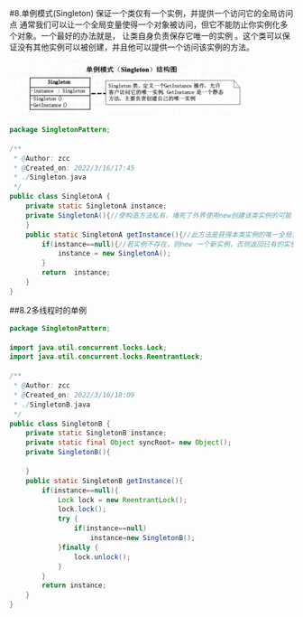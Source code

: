 #8.单例模式(Singleton)
    保证一个类仅有一个实例，并提供一个访问它的全局访问点
通常我们可以让一个全局变量使得一个对象被访问，但它不能防止你实例化多个对象。一个最好的办法就是，
让类自身负责保存它唯一的实例 。这个类可以保证没有其他实例可以被创建，并且他可以提供一个访问该实例的方法。

![img.png](img.png)

```java
package SingletonPattern;

/**
 * @Author: zcc
 * @Created_on: 2022/3/16/17:45
 * ./Singleton.java
 */
public class SingletonA {
    private static SingletonA instance;
    private SingletonA(){//使构造方法私有，堵死了外界使用new创建该类实例的可能
    }
    public static SingletonA getInstance(){//此方法是获得本类实例的唯一全局访问点
        if(instance==null){//若实例不存在，则new 一个新实例，否则返回已有的实例
            instance = new SingletonA();
        }
        return  instance;
    }
}

```
##8.2多线程时的单例
```java
package SingletonPattern;

import java.util.concurrent.locks.Lock;
import java.util.concurrent.locks.ReentrantLock;

/**
 * @Author: zcc
 * @Created_on: 2022/3/16/18:09
 * ./SingletonB.java
 */
public class SingletonB {
    private static SingletonB instance;
    private static final Object syncRoot= new Object();
    private SingletonB(){

    }
    public static SingletonB getInstance(){
        if(instance==null){
            Lock lock = new ReentrantLock();
            lock.lock();
            try {
                if(instance==null)
                    instance=new SingletonB();
            }finally {
                lock.unlock();
            }
        }
        return instance;
    }
}

```